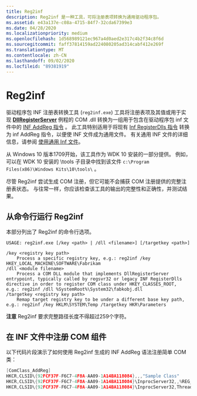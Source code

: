 ```yaml
---
title: Reg2inf
description: Reg2inf 是一种工具，可将注册表项转换为通用驱动程序包。
ms.assetid: e43a137e-c08a-4715-84f7-32cda67399e3
ms.date: 04/28/2020
ms.localizationpriority: medium
ms.openlocfilehash: 1d568989121ec967a4d0aed2e317c4b2f34c8f6d
ms.sourcegitcommit: faff37814159ad224080205ad314cabf412e269f
ms.translationtype: MT
ms.contentlocale: zh-CN
ms.lasthandoff: 09/02/2020
ms.locfileid: "89381919"
---
```

# <a name="reg2inf"></a>Reg2inf
 
驱动程序包 INF 注册表转换工具 (`reg2inf.exe`) 工具将注册表项及其值或用于实现 [**DllRegisterServer**](/windows/desktop/api/olectl/nf-olectl-dllregisterserver) 例程的 COM .dll 转换为一组用于包含在驱动程序包 inf 文件中的 [INF AddReg 指令](../install/inf-addreg-directive.md) 。  此工具特别适用于将现有 [Inf RegisterDlls 指令](../install/inf-registerdlls-directive.md) 转换为 inf AddReg 指令，以便使 INF 文件成为通用文件。  有关通用 INF 文件的详细信息，请参阅 [使用通用 Inf 文件](../install/using-a-universal-inf-file.md)。
 
从 Windows 10 版本1709开始，该工具作为 WDK 10 安装的一部分提供。 例如，可以在 WDK 10 安装的 \tools 子目录中找到该文件 `c:\Program Files(x86)\Windows Kits\10\tools\` 。 

尽管 Reg2inf 尝试生成 COM 注册，但它可能不会捕获 COM 注册提供的完整注册表状态。 与往常一样，你应该检查该工具的输出的完整性和正确性，并测试结果。 

## <a name="running-reg2inf-from-the-command-line"></a>从命令行运行 Reg2inf 
 
本部分列出了 Reg2inf 的命令行选项。

```
USAGE: reg2inf.exe [/key <path> | /dll <filename>] [/targetkey <path>]

/key <registry key path>
    Process a specific registry key, e.g.: reg2inf /key HKEY_LOCAL_MACHINE\SOFTWARE\Fabrikam
/dll <module filename>
    Process a COM DLL module that implements DllRegisterServer entrypoint, typically called by regsvr32 or legacy INF RegisterDlls directive in order to register COM class under HKEY_CLASSES_ROOT, e.g.: reg2inf /dll %SystemRoot%\System32\fabkobj.dll
/targetkey <registry key path>
    Remap target registry key to be under a different base key path, e.g.: reg2inf /key HKLM\SYSTEM\Temp /targetkey HKR\Parameters
```

**注意** Reg2inf 要求完整路径长度不得超过259个字符。 

## <a name="registering-a-com-component-in-an-inf-file"></a>在 INF 文件中注册 COM 组件

以下代码片段演示了如何使用 Reg2inf 生成的 INF AddReg 语法注册简单 COM 类：

```cpp
[ComClass_AddReg]
HKCR,CLSID\{92FCF37F-F6C7-4F8A-AA09-1A14BA118084},,,"Sample Class"
HKCR,CLSID\{92FCF37F-F6C7-4F8A-AA09-1A14BA118084}\InprocServer32,,%REG_EXPAND_SZ%,"%13%\comobj.dll"
HKCR,CLSID\{92FCF37F-F6C7-4F8A-AA09-1A14BA118084}\InprocServer32,ThreadingModel,,"Both"
```